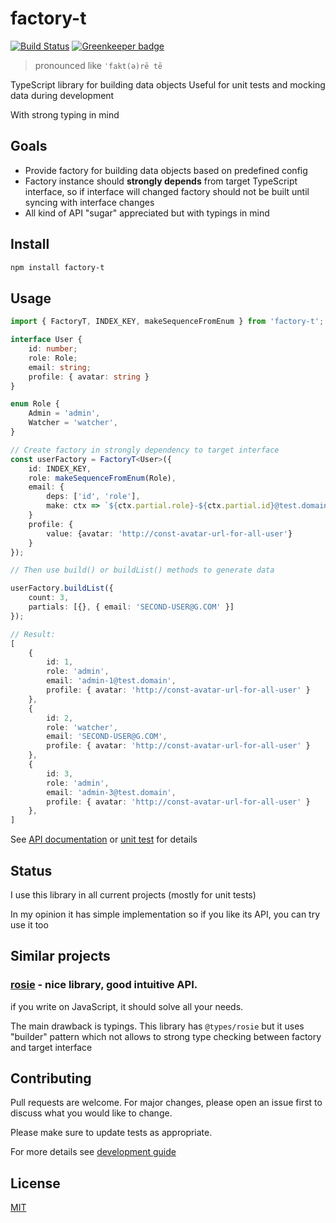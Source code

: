 # factory-t

[![Build Status](https://travis-ci.org/rodmax/factory-t.svg?branch=master)](https://travis-ci.org/rodmax/factory-t) [![Greenkeeper badge](https://badges.greenkeeper.io/rodmax/factory-t.svg)](https://greenkeeper.io/)

> pronounced like `ˈfakt(ə)rē tē`

TypeScript library for building data objects
Useful for unit tests and mocking data during development

With strong typing in mind

## Goals
- Provide factory for building data objects based on predefined config
- Factory instance should **strongly depends** from target TypeScript interface, so if interface will changed factory should not be built until syncing with interface changes
- All kind of API "sugar" appreciated but with typings in mind

## Install

```bash
npm install factory-t
```

## Usage


```ts
import { FactoryT, INDEX_KEY, makeSequenceFromEnum } from 'factory-t';

interface User {
    id: number;
    role: Role;
    email: string;
    profile: { avatar: string }
}

enum Role {
    Admin = 'admin',
    Watcher = 'watcher',
}

// Create factory in strongly dependency to target interface
const userFactory = FactoryT<User>({
    id: INDEX_KEY,
    role: makeSequenceFromEnum(Role),
    email: {
        deps: ['id', 'role'],
        make: ctx => `${ctx.partial.role}-${ctx.partial.id}@test.domain`,
    }
    profile: {
        value: {avatar: 'http://const-avatar-url-for-all-user'}
    }
});

// Then use build() or buildList() methods to generate data

userFactory.buildList({
    count: 3,
    partials: [{}, { email: 'SECOND-USER@G.COM' }]
});

// Result:
[
    {
        id: 1,
        role: 'admin',
        email: 'admin-1@test.domain',
        profile: { avatar: 'http://const-avatar-url-for-all-user' }
    },
    {
        id: 2,
        role: 'watcher',
        email: 'SECOND-USER@G.COM',
        profile: { avatar: 'http://const-avatar-url-for-all-user' }
    },
    {
        id: 3,
        role: 'admin',
        email: 'admin-3@test.domain',
        profile: { avatar: 'http://const-avatar-url-for-all-user' }
    },
]
```

See [API documentation](./src/factory-t.examples.test.ts.md)
or [unit test](./src/factory-t.test.ts) for details

## Status
I use this library in all current projects (mostly for unit tests)

In my opinion it has simple implementation
so if you like its API, you can try use it too


## Similar projects

### [rosie](https://github.com/rosiejs/rosie) - nice library, good intuitive API.

if you write on JavaScript, it should solve all your needs.

The main drawback is typings. This library has `@types/rosie` but it uses "builder" pattern which not allows to strong type checking between factory and target interface


## Contributing

Pull requests are welcome. For major changes, please open an issue first to discuss what you would like to change.

Please make sure to update tests as appropriate.

For more details see [development guide](DEVELOPMENT.md)


## License
[MIT](https://choosealicense.com/licenses/mit/)

